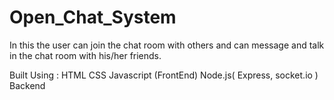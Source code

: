 # Open_Chat_System
 In this the user can join the chat room with others and can message and talk in the chat room with his/her friends.
 
 Built Using :
 HTML CSS Javascript (FrontEnd)
 Node.js( Express, socket.io ) Backend

